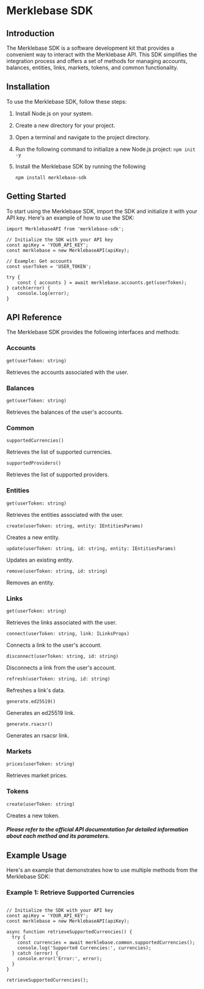 # Merklebase SDK

## Introduction

The Merklebase SDK is a software development kit that provides a convenient way to interact with the Merklebase API. This SDK simplifies the integration process and offers a set of methods for managing accounts, balances, entities, links, markets, tokens, and common functionality.

## Installation

To use the Merklebase SDK, follow these steps:

1. Install Node.js on your system.
2. Create a new directory for your project.
3. Open a terminal and navigate to the project directory.
4. Run the following command to initialize a new Node.js project:
   `npm init -y`

5. Install the Merklebase SDK by running the following

   `npm install merklebase-sdk`

## Getting Started

To start using the Merklebase SDK, import the SDK and initialize it with your API key. Here's an example of how to use the SDK:

```
import MerklebaseAPI from 'merklebase-sdk';

// Initialize the SDK with your API key
const apiKey = 'YOUR_API_KEY';
const merklebase = new MerklebaseAPI(apiKey);

// Example: Get accounts
const userToken = 'USER_TOKEN';

try {
    const { accounts } = await merklebase.accounts.get(userToken);
} catch(error) {
    console.log(error);
}

```

## API Reference

The Merklebase SDK provides the following interfaces and methods:

### Accounts

`get(userToken: string)`

Retrieves the accounts associated with the user.

### Balances

`get(userToken: string)`

Retrieves the balances of the user's accounts.

### Common

`supportedCurrencies()`

Retrieves the list of supported currencies.

`supportedProviders()`

Retrieves the list of supported providers.

### Entities

`get(userToken: string)`

Retrieves the entities associated with the user.

`create(userToken: string, entity: IEntitiesParams)`

Creates a new entity.

`update(userToken: string, id: string, entity: IEntitiesParams)`

Updates an existing entity.

`remove(userToken: string, id: string)`

Removes an entity.

### Links

`get(userToken: string)`

Retrieves the links associated with the user.

`connect(userToken: string, link: ILinksProps)`

Connects a link to the user's account.

`disconnect(userToken: string, id: string)`

Disconnects a link from the user's account.

`refresh(userToken: string, id: string)`

Refreshes a link's data.

`generate.ed25519()`

Generates an ed25519 link.

`generate.rsacsr()`

Generates an rsacsr link.

### Markets

`prices(userToken: string)`

Retrieves market prices.

### Tokens

`create(userToken: string)`

Creates a new token.

##### Please refer to the official API documentation for detailed information about each method and its parameters.

## Example Usage

Here's an example that demonstrates how to use multiple methods from the Merklebase SDK:

### Example 1: Retrieve Supported Currencies

```import MerklebaseAPI from 'merklebase-sdk';

// Initialize the SDK with your API key
const apiKey = 'YOUR_API_KEY';
const merklebase = new MerklebaseAPI(apiKey);

async function retrieveSupportedCurrencies() {
  try {
    const currencies = await merklebase.common.supportedCurrencies();
    console.log('Supported Currencies:', currencies);
  } catch (error) {
    console.error('Error:', error);
  }
}

retrieveSupportedCurrencies();
```
